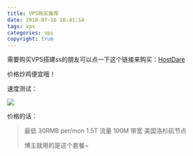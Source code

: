 ```yaml
---
title: VPS购买推荐
date: 2018-07-16 16:41:14
tags: vps
categories: vps
copyright: true
---
```


需要购买VPS搭建ss的朋友可以点一下这个链接来购买：[HostDare](https://manage.hostdare.com/aff.php?aff=416)

价格炒鸡便宜哦！


速度测试：

![](https://ws2.sinaimg.cn/large/006tNc79ly1fhltd2hclwj31dg0use4j.jpg)


价格的话：

> 最低 30RMB per/mon
> 1.5T 流量
> 100M 带宽
> 美国洛杉矶节点
> 
> 博主就用的是这个套餐~


